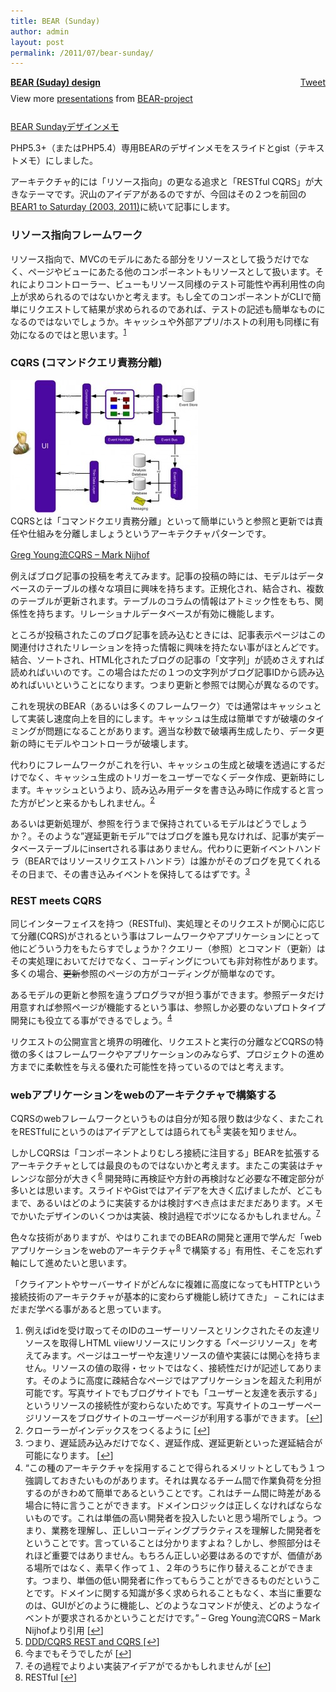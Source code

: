 ```yaml
---
title: BEAR (Sunday)
author: admin
layout: post
permalink: /2011/07/bear-sunday/
---
```

<div style="float: right; margin-left: 10px;">
  <a href="https://twitter.com/share" class="twitter-share-button" data-count="vertical" data-url="/blog/2011/07/bear-sunday/">Tweet</a>
</div>

<div style="width:425px" id="__ss_8720699">
  <strong style="display:block;margin:12px 0 4px"><a href="http://www.slideshare.net/akihito.koriyama/bear-suday-design" title="BEAR (Suday) design" target="_blank">BEAR (Suday) design</a></strong> <div style="padding:5px 0 12px">
    View more <a href="http://www.slideshare.net/" target="_blank">presentations</a> from <a href="http://www.slideshare.net/akihito.koriyama" target="_blank">BEAR-project</a>
  </div>
</div>

[BEAR Sundayデザインメモ][1]

PHP5.3+（またはPHP5.4）専用BEARのデザインメモをスライドとgist（テキストメモ）にしました。

アーキテクチャ的には「リソース指向」の更なる追求と「RESTful CQRS」が大きなテーマです。沢山のアイデアがあるのですが、今回はその２つを前回の[BEAR1 to Saturday (2003, 2011)][2]に続いて記事にします。

### リソース指向フレームワーク

リソース指向で、MVCのモデルにあたる部分をリソースとして扱うだけでなく、ページやビューにあたる他のコンポーネントもリソースとして扱います。それによりコントローラー、ビューもリソース同様のテスト可能性や再利用性の向上が求められるのではないかと考えます。もし全てのコンポーネントがCLIで簡単にリクエストして結果が求められるのであれば、テストの記述も簡単なものになるのではないでしょうか。キャッシュや外部アプリ/ホストの利用も同様に有効になるのではと思います。<sup><a href="#footnote_0_592" id="identifier_0_592" class="footnote-link footnote-identifier-link" title="例えばidを受け取ってそのIDのユーザーリソースとリンクされたその友達リソースを取得しHTML viiewリソースにリンクする「ページリソース」を考えてみます。ページはユーザーや友達リソースの値や実装には関心を持ちません。リソースの値の取得・セットではなく、接続性だけが記述してあります。そのように高度に疎結合なページではアプリケーションを超えた利用が可能です。写真サイトでもブログサイトでも「ユーザーと友達を表示する」というリソースの接続性が変わらないためです。写真サイトのユーザーページリソースをブログサイトのユーザーページが利用する事ができます。 ">1</a></sup>

### CQRS (コマンドクエリ責務分離)

[<img src="/images/wp-content/uploads/2011/07/cqrs_architecture-300x212.jpg" alt="" title="CQRS architecture" width="300" height="212" class="alignnone size-medium wp-image-616" />][3]  
CQRSとは「コマンドクエリ責務分離」といって簡単にいうと参照と更新では責任や仕組みを分離しましょうというアーキテクチャパターンです。

[Greg Young流CQRS &#8211; Mark Nijhof][4]

例えばブログ記事の投稿を考えてみます。記事の投稿の時には、モデルはデータベースのテーブルの様々な項目に興味を持ちます。正規化され、結合され、複数のテーブルが更新されます。テーブルのコラムの情報はアトミック性をもち、関係性を持ちます。リレーショナルデータベースが有効に機能します。

ところが投稿されたこのブログ記事を読み込むときには、記事表示ページはこの関連付けされたリレーションを持った情報に興味を持たない事がほとんどです。結合、ソートされ、HTML化されたブログの記事の「文字列」が読めさえすれば読めればいいのです。この場合はただの１つの文字列がブログ記事IDから読み込めればいいということになります。つまり更新と参照では関心が異なるのです。

これを現状のBEAR（あるいは多くのフレームワーク）では通常はキャッシュとして実装し速度向上を目的にします。キャッシュは生成は簡単ですが破壊のタイミングが問題になることがあります。適当な秒数で破壊再生成したり、データ更新の時にモデルやコントローラが破壊します。

代わりにフレームワークがこれを行い、キャッシュの生成と破壊を透過にするだけでなく、キャッシュ生成のトリガーをユーザーでなくデータ作成、更新時にします。キャッシュというより、読み込み用データを書き込み時に作成すると言った方がピンと来るかもしれません。<sup><a href="#footnote_1_592" id="identifier_1_592" class="footnote-link footnote-identifier-link" title="クローラーがインデックスをつくるように">2</a></sup>

あるいは更新処理が、参照を行うまで保持されているモデルはどうでしょうか？。そのような&#8221;遅延更新モデル&#8221;ではブログを誰も見なければ、記事が実データベーステーブルにinsertされる事はありません。代わりに更新イベントハンドラ（BEARではリソースリクエストハンドラ）は誰かがそのブログを見てくれるその日まで、その書き込みイベントを保持してるはずです。<sup><a href="#footnote_2_592" id="identifier_2_592" class="footnote-link footnote-identifier-link" title="つまり、遅延読み込みだけでなく、遅延作成、遅延更新といった遅延結合が可能になります。">3</a></sup>

### REST meets CQRS

同じインターフェイスを持つ（RESTful)、実処理とそのリクエストが関心に応じて分離(CQRS)がされるという事はフレームワークやアプリケーションにとって他にどういう力をもたらすでしょうか？クエリー（参照）とコマンド（更新）はその実処理においてだけでなく、コーディングについても非対称性があります。多くの場合、<del datetime="2011-08-03T02:42:39+00:00">更新</del>参照のページの方がコーディングが簡単なのです。

あるモデルの更新と参照を違うプログラマが担う事ができます。参照データだけ用意すれば参照ページが機能するという事は、参照しか必要のないプロトタイプ開発にも役立てる事ができるでしょう。<sup><a href="#footnote_3_592" id="identifier_3_592" class="footnote-link footnote-identifier-link" title="&ldquo;この種のアーキテクチャを採用することで得られるメリットとしてもう１つ強調しておきたいものがあります。それは異なるチーム間で作業負荷を分担するのがきわめて簡単であるということです。これはチーム間に時差がある場合に特に言うことができます。ドメインロジックは正しくなければならないものです。これは単価の高い開発者を投入したいと思う場所でしょう。つまり、業務を理解し、正しいコーディングプラクティスを理解した開発者をということです。言っていることは分かりますよね？しかし、参照部分はそれほど重要ではありません。もちろん正しい必要はあるのですが、価値がある場所ではなく、素早く作って１、２年のうちに作り替えることができます。つまり、単価の低い開発者に作ってもらうことができるものだということです。ドメインに関する知識が多く求められることもなく、本当に重要なのは、GUIがどのように機能し、どのようなコマンドが使え、どのようなイベントが要求されるかということだけです。&rdquo; &ndash; Greg Young流CQRS &ndash; Mark Nijhofより引用">4</a></sup>

リクエストの公開宣言と境界の明確化、リクエストと実行の分離などCQRSの特徴の多くはフレームワークやアプリケーションのみならず、プロジェクトの進め方までに柔軟性を与える優れた可能性を持っているのではと考えます。

### webアプリケーションをwebのアーキテクチャで構築する

CQRSのwebフレームワークというものは自分が知る限り数は少なく、またこれをRESTfulにというのはアイデアとしては語られても<sup><a href="#footnote_4_592" id="identifier_4_592" class="footnote-link footnote-identifier-link" title="
DDD/CQRS  REST and CQRS  ">5</a></sup> 実装を知りません。

しかしCQRSは「コンポーネントよりむしろ接続に注目する」BEARを拡張するアーキテクチャとしては最良のものではないかと考えます。またこの実装はチャレンジな部分が大きく<sup><a href="#footnote_5_592" id="identifier_5_592" class="footnote-link footnote-identifier-link" title="今までもそうでしたが">6</a></sup> 開発時に再検証や方針の再検討など必要な不確定部分が多いとは思います。スライドやGistではアイデアを大きく広げましたが、どこもまで、あるいはどのように実装するかは検討すべき点はまだまだあります。メモでかいたデザインのいくつかは実装、検討過程でボツになるかもしれません。<sup><a href="#footnote_6_592" id="identifier_6_592" class="footnote-link footnote-identifier-link" title="その過程でよりよい実装アイデアがでるかもしれませんが ">7</a></sup>

色々な技術がありますが、やはりこれまでのBEARの開発と運用で学んだ「webアプリケーションをwebのアーキテクチャ<sup><a href="#footnote_7_592" id="identifier_7_592" class="footnote-link footnote-identifier-link" title="RESTful">8</a></sup> で構築する」有用性、そこを忘れず軸にして進めたいと思います。

「クライアントやサーバーサイドがどんなに複雑に高度になってもHTTPという接続技術のアーキテクチャが基本的に変わらず機能し続けてきた」 &#8211; これにはまだまだ学べる事があると思っています。

<ol class="footnotes">
  <li id="footnote_0_592" class="footnote">
    例えばidを受け取ってそのIDのユーザーリソースとリンクされたその友達リソースを取得しHTML viiewリソースにリンクする「ページリソース」を考えてみます。ページはユーザーや友達リソースの値や実装には関心を持ちません。リソースの値の取得・セットではなく、接続性だけが記述してあります。そのように高度に疎結合なページではアプリケーションを超えた利用が可能です。写真サイトでもブログサイトでも「ユーザーと友達を表示する」というリソースの接続性が変わらないためです。写真サイトのユーザーページリソースをブログサイトのユーザーページが利用する事ができます。 [<a href="#identifier_0_592" class="footnote-link footnote-back-link">&#8617;</a>]
  </li>
  <li id="footnote_1_592" class="footnote">
    クローラーがインデックスをつくるように [<a href="#identifier_1_592" class="footnote-link footnote-back-link">&#8617;</a>]
  </li>
  <li id="footnote_2_592" class="footnote">
    つまり、遅延読み込みだけでなく、遅延作成、遅延更新といった遅延結合が可能になります。 [<a href="#identifier_2_592" class="footnote-link footnote-back-link">&#8617;</a>]
  </li>
  <li id="footnote_3_592" class="footnote">
    &#8220;この種のアーキテクチャを採用することで得られるメリットとしてもう１つ強調しておきたいものがあります。それは異なるチーム間で作業負荷を分担するのがきわめて簡単であるということです。これはチーム間に時差がある場合に特に言うことができます。ドメインロジックは正しくなければならないものです。これは単価の高い開発者を投入したいと思う場所でしょう。つまり、業務を理解し、正しいコーディングプラクティスを理解した開発者をということです。言っていることは分かりますよね？しかし、参照部分はそれほど重要ではありません。もちろん正しい必要はあるのですが、価値がある場所ではなく、素早く作って１、２年のうちに作り替えることができます。つまり、単価の低い開発者に作ってもらうことができるものだということです。ドメインに関する知識が多く求められることもなく、本当に重要なのは、GUIがどのように機能し、どのようなコマンドが使え、どのようなイベントが要求されるかということだけです。&#8221; &#8211; Greg Young流CQRS &#8211; Mark Nijhofより引用 [<a href="#identifier_3_592" class="footnote-link footnote-back-link">&#8617;</a>]
  </li>
  <li id="footnote_4_592" class="footnote">
    <a href="http://groups.google.com/group/dddcqrs/browse_thread/thread/dd59a59a5495d803/9acb9d6ebf67b24b?lnk=gst&#038;q=rest#9acb9d6ebf67b24b"> DDD/CQRS REST and CQRS </a> [<a href="#identifier_4_592" class="footnote-link footnote-back-link">&#8617;</a>]
  </li>
  <li id="footnote_5_592" class="footnote">
    今までもそうでしたが [<a href="#identifier_5_592" class="footnote-link footnote-back-link">&#8617;</a>]
  </li>
  <li id="footnote_6_592" class="footnote">
    その過程でよりよい実装アイデアがでるかもしれませんが [<a href="#identifier_6_592" class="footnote-link footnote-back-link">&#8617;</a>]
  </li>
  <li id="footnote_7_592" class="footnote">
    RESTful [<a href="#identifier_7_592" class="footnote-link footnote-back-link">&#8617;</a>]
  </li>
</ol>

 [1]: https://gist.github.com/1111850
 [2]: /blog/2011/07/bear1-to-saturday/
 [3]: /images/wp-content/uploads/2011/07/cqrs_architecture.jpg
 [4]: http://d.hatena.ne.jp/digitalsoul/20100712/1278886009